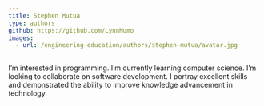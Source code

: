 ```yaml
---
title: Stephen Mutua
type: authors
github: https://github.com/LynnMumo
images:
  - url: /engineering-education/authors/stephen-mutua/avatar.jpg
---
```

I’m interested in programming. I’m currently learning computer science. I’m looking to collaborate on software development. I  portray excellent skills and demonstrated the ability to improve knowledge advancement in technology.

